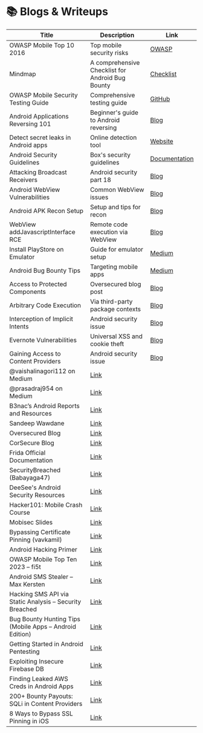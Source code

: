 # 📚 Blogs & Writeups

| Title                                                   | Description                                                                                                                                             | Link                                                                                                                          |
| ------------------------------------------------------- | ------------------------------------------------------------------------------------------------------------------------------------------------------- | ----------------------------------------------------------------------------------------------------------------------------- |
| OWASP Mobile Top 10 2016                                | Top mobile security risks                                                                                                                               | [OWASP](https://www.owasp.org/index.php/Mobile_Top_10_2016-Top_10)                                                            |
| Mindmap                                                 | A comprehensive Checklist for Android Bug Bounty                                                                                                        | [Checklist](https://xmind.app/m/GkgaYH/)                                                                                      |
| OWASP Mobile Security Testing Guide                     | Comprehensive testing guide                                                                                                                             | [GitHub](https://github.com/OWASP/owasp-mstg)                                                                                 |
| Android Applications Reversing 101                      | Beginner's guide to Android reversing                                                                                                                   | [Blog](https://www.evilsocket.net/2017/04/27/Android-Applications-Reversing-101/)                                             |
| Detect secret leaks in Android apps                     | Online detection tool                                                                                                                                   | [Website](https://android.fallible.co/)                                                                                       |
| Android Security Guidelines                             | Box's security guidelines                                                                                                                               | [Documentation](https://developer.box.com/docs/android-security-guidelines)                                                   |
| Attacking Broadcast Receivers                           | Android security part 18                                                                                                                                | [Blog](https://manifestsecurity.com/android-application-security-part-18/)                                                    |
| Android WebView Vulnerabilities                         | Common WebView issues                                                                                                                                   | [Blog](https://pentestlab.blog/2017/02/12/android-webview-vulnerabilities/)                                                   |
| Android APK Recon Setup                                 | Setup and tips for recon                                                                                                                                | [Blog](https://b3nac.com/posts/2017-11-10-Setup-and-tips-for-Android-APK-recon.html)                                          |
| WebView addJavascriptInterface RCE                      | Remote code execution via WebView                                                                                                                       | [Blog](https://labs.mwrinfosecurity.com/blog/webview-addjavascriptinterface-remote-code-execution/)                           |
| Install PlayStore on Emulator                           | Guide for emulator setup                                                                                                                                | [Medium](https://medium.com/@dai_shi/installing-google-play-services-on-an-android-studio-emulator-fffceb2c28a1)              |
| Android Bug Bounty Tips                                 | Targeting mobile apps                                                                                                                                   | [Medium](https://medium.com/bugbountyhunting/bug-bounty-hunting-tips-2-target-their-mobile-apps-android-edition-f88a9f383fcc) |
| Access to Protected Components                          | Oversecured blog post                                                                                                                                   | [Blog](https://blog.oversecured.com/Android-Access-to-app-protected-components/)                                              |
| Arbitrary Code Execution                                | Via third-party package contexts                                                                                                                        | [Blog](https://blog.oversecured.com/Android-arbitrary-code-execution-via-third-party-package-contexts/)                       |
| Interception of Implicit Intents                        | Android security issue                                                                                                                                  | [Blog](https://blog.oversecured.com/Interception-of-Android-implicit-intents/)                                                |
| Evernote Vulnerabilities                                | Universal XSS and cookie theft                                                                                                                          | [Blog](https://blog.oversecured.com/Evernote-Universal-XSS-theft-of-all-cookies-from-all-sites-and-more/)                     |
| Gaining Access to Content Providers                     | Android security issue                                                                                                                                  | [Blog](https://blog.oversecured.com/Gaining-access-to-arbitrary-Content-Providers/)                                           |
| @vaishalinagori112 on Medium                            | [Link](https://medium.com/@vaishalinagori112)                                                                                                           |                                                                                                                               |
| @prasadraj954 on Medium                                 | [Link](https://medium.com/@prasadraj954)                                                                                                                |                                                                                                                               |
| B3nac’s Android Reports and Resources                   | [Link](https://github.com/B3nac/Android-Reports-and-Resources)                                                                                          |                                                                                                                               |
| Sandeep Wawdane                                         | [Link](https://thecybersandeep.medium.com/)                                                                                                             |                                                                                                                               |
| Oversecured Blog                                        | [Link](https://blog.oversecured.com/)                                                                                                                   |                                                                                                                               |
| CorSecure Blog                                          | [Link](https://corsecure.blog/)                                                                                                                         |                                                                                                                               |
| Frida Official Documentation                            | [Link](https://frida.re/docs/)                                                                                                                          |                                                                                                                               |
| SecurityBreached (Babayaga47)                           | [Link](https://blog.securitybreached.org/author/babayaga47/)                                                                                            |                                                                                                                               |
| DeeSee's Android Security Resources                     | [Link](https://blog.deesee.xyz/android/security/2020/01/13/android-application-hacking-resources.html)                                                  |                                                                                                                               |
| Hacker101: Mobile Crash Course                          | [Link](https://www.hacker101.com/sessions/mobile_crash_course.html)                                                                                     |                                                                                                                               |
| Mobisec Slides                                          | [Link](https://mobisec.reyammer.io/slides)                                                                                                              |                                                                                                                               |
| Bypassing Certificate Pinning (vavkamil)                | [Link](https://vavkamil.cz/2019/09/15/how-to-bypass-android-certificate-pinning-and-intercept-ssl-traffic/)                                             |                                                                                                                               |
| Android Hacking Primer                                  | [Link](https://medium.com/swlh/an-android-hacking-primer-3390fef4e6a0)                                                                                  |                                                                                                                               |
| OWASP Mobile Top Ten 2023 – fi5t                        | [Link](https://fi5t.xyz/posts/owasp-mobile-top-ten-2023/)                                                                                               |                                                                                                                               |
| Android SMS Stealer – Max Kersten                       | [Link](https://maxkersten.nl/binary-analysis-course/malware-analysis/android-sms-stealer/)                                                              |                                                                                                                               |
| Hacking SMS API via Static Analysis – Security Breached | [Link](https://blog.securitybreached.org/2020/02/19/hacking-sms-api-service-provider-of-a-company-android-app-static-security-analysis-bug-bounty-poc/) |                                                                                                                               |
| Bug Bounty Hunting Tips (Mobile Apps – Android Edition) | [Link](https://freedium.cfd/https://medium.com/bugbountyhunting/bug-bounty-hunting-tips-2-target-their-mobile-apps-android-edition-f88a9f383fcc)        |                                                                                                                               |
| Getting Started in Android Pentesting                   | [Link](https://blog.securitybreached.org/2020/03/17/getting-started-in-android-apps-pentesting/)                                                        |                                                                                                                               |
| Exploiting Insecure Firebase DB                         | [Link](https://blog.securitybreached.org/2020/02/04/exploiting-insecure-firebase-database-bugbounty/)                                                   |                                                                                                                               |
| Finding Leaked AWS Creds in Android Apps                | [Link](https://blog.securitybreached.org/2024/06/28/finding-hidden-threats-how-i-found-leaked-aws-credentials-in-an-android-app-api-using-dast/)        |                                                                                                                               |
| 200+ Bounty Payouts: SQLi in Content Providers          | [Link](https://infosecwriteups.com/200-bug-bounty-payouts-exploiting-content-providers-with-sql-injection-abd287179b61)                                 |                                                                                                                               |
| 8 Ways to Bypass SSL Pinning in iOS                     | [Link](https://medium.com/@vaishalinagori112/8-different-ways-to-bypass-ssl-pinning-in-ios-applications-427dfcbe8bf7)                                   |                                                                                                                               |

